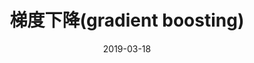 ---
title: 梯度下降(gradient boosting)
date: 2019-03-18
categories: 
	    -   机器学习
tags:  
        -   python
        -   机器学习
        -   梯度下降
mathjax: true
---
